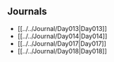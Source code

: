 ## Journals
- [[../../Journal/Day013|Day013]]
- [[../../Journal/Day014|Day014]]
- [[../../Journal/Day017|Day017]]
- [[../../Journal/Day018|Day018]]
